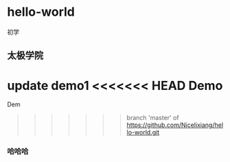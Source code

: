 # hello-world
初学
## 太极学院
update demo1
<<<<<<< HEAD
Demo
=======
Dem
>>>>>>> branch 'master' of https://github.com/Nicelixiang/hello-world.git
### 哈哈哈
